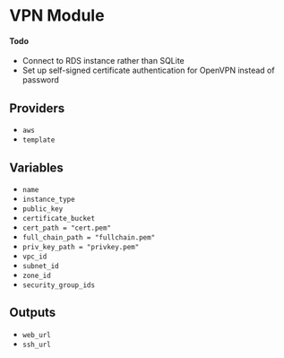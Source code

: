 # VPN Module

#### Todo

- Connect to RDS instance rather than SQLite
- Set up self-signed certificate authentication for OpenVPN instead of password

## Providers

- `aws`
- `template`

## Variables

- `name`
- `instance_type`
- `public_key`
- `certificate_bucket`
- `cert_path = "cert.pem"`
- `full_chain_path = "fullchain.pem"`
- `priv_key_path = "privkey.pem"`
- `vpc_id`
- `subnet_id`
- `zone_id`
- `security_group_ids`

## Outputs

- `web_url`
- `ssh_url`
